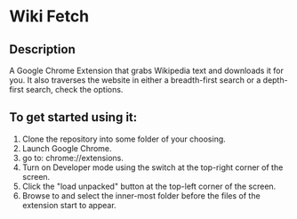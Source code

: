 # Wiki Fetch

## Description
A Google Chrome Extension that grabs Wikipedia text and downloads it for you. It also traverses the website in either a breadth-first search or a depth-first search, check the options.

## To get started using it:
1. Clone the repository into some folder of your choosing.
2. Launch Google Chrome.
3. go to: chrome://extensions.
4. Turn on Developer mode using the switch at the top-right corner of the screen.
5. Click the "load unpacked" button at the top-left corner of the screen.
6. Browse to and select the inner-most folder before the files of the extension start to appear.
